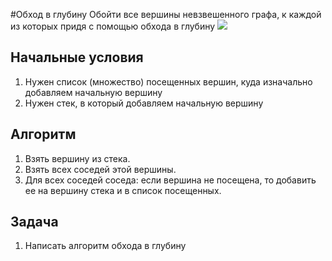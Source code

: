 #Обход в глубину
Обойти все вершины невзвешенного графа,
к каждой из которых придя с помощью обхода в глубину
![](https://camo.githubusercontent.com/307023a33368ed02198844a9b3d9b8b7b470f67bbcc0e88574da939b76775c89/68747470733a2f2f75706c6f61642e77696b696d656469612e6f72672f77696b6970656469612f636f6d6d6f6e732f372f37662f44657074682d46697273742d5365617263682e676966)

## Начальные условия
1. Нужен список (множество) посещенных вершин,
куда изначально добавляем начальную вершину
2. Нужен стек, в который добавляем начальную вершину

## Алгоритм
1. Взять вершину из стека.
2. Взять всех соседей этой вершины.
3. Для всех соседей соседа: если вершина не посещена, то добавить ее на вершину стека и
в список посещенных.
   
## Задача
1. Написать алгоритм обхода в глубину
